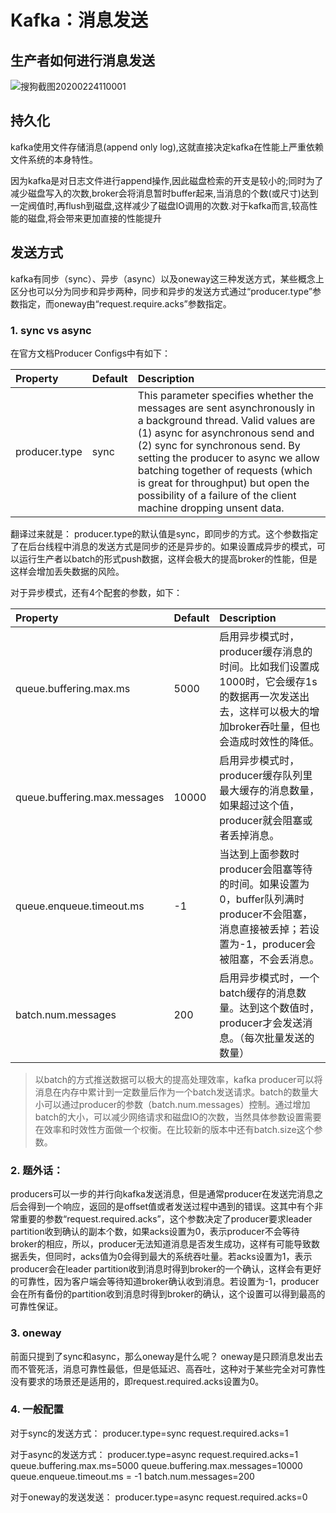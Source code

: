 # Kafka：消息发送

## 生产者如何进行消息发送

![搜狗截图20200224110001](E:\研究生学习\Work\技术笔记\Kafka消息发送.assets\搜狗截图20200224110001.png)

## 持久化

kafka使用文件存储消息(append only log),这就直接决定kafka在性能上严重依赖文件系统的本身特性。

因为kafka是对日志文件进行append操作,因此磁盘检索的开支是较小的;同时为了减少磁盘写入的次数,broker会将消息暂时buffer起来,当消息的个数(或尺寸)达到一定阀值时,再flush到磁盘,这样减少了磁盘IO调用的次数.对于kafka而言,较高性能的磁盘,将会带来更加直接的性能提升

## 发送方式

kafka有同步（sync）、异步（async）以及oneway这三种发送方式，某些概念上区分也可以分为同步和异步两种，同步和异步的发送方式通过“producer.type”参数指定，而oneway由“request.require.acks”参数指定。

### **1. sync vs async**

在官方文档Producer Configs中有如下：

| Property      | Default | Description                                                  |
| :------------ | :------ | :----------------------------------------------------------- |
| producer.type | sync    | This parameter specifies whether the messages are sent asynchronously in a background thread. Valid values are (1) async for asynchronous send and (2) sync for synchronous send. By setting the producer to async we allow batching together of requests (which is great for throughput) but open the possibility of a failure of the client machine dropping unsent data. |

翻译过来就是：
producer.type的默认值是sync，即同步的方式。这个参数指定了在后台线程中消息的发送方式是同步的还是异步的。如果设置成异步的模式，可以运行生产者以batch的形式push数据，这样会极大的提高broker的性能，但是这样会增加丢失数据的风险。

对于异步模式，还有4个配套的参数，如下：

| Property                     | Default | Description                                                  |
| :--------------------------- | :------ | :----------------------------------------------------------- |
| queue.buffering.max.ms       | 5000    | 启用异步模式时，producer缓存消息的时间。比如我们设置成1000时，它会缓存1s的数据再一次发送出去，这样可以极大的增加broker吞吐量，但也会造成时效性的降低。 |
| queue.buffering.max.messages | 10000   | 启用异步模式时，producer缓存队列里最大缓存的消息数量，如果超过这个值，producer就会阻塞或者丢掉消息。 |
| queue.enqueue.timeout.ms     | -1      | 当达到上面参数时producer会阻塞等待的时间。如果设置为0，buffer队列满时producer不会阻塞，消息直接被丢掉；若设置为-1，producer会被阻塞，不会丢消息。 |
| batch.num.messages           | 200     | 启用异步模式时，一个batch缓存的消息数量。达到这个数值时，producer才会发送消息。（每次批量发送的数量） |

 

> 以batch的方式推送数据可以极大的提高处理效率，kafka producer可以将消息在内存中累计到一定数量后作为一个batch发送请求。batch的数量大小可以通过producer的参数（batch.num.messages）控制。通过增加batch的大小，可以减少网络请求和磁盘IO的次数，当然具体参数设置需要在效率和时效性方面做一个权衡。在比较新的版本中还有batch.size这个参数。

### **2. 题外话：**

producers可以一步的并行向kafka发送消息，但是通常producer在发送完消息之后会得到一个响应，返回的是offset值或者发送过程中遇到的错误。这其中有个非常重要的参数“request.required.acks”，这个参数决定了producer要求leader partition收到确认的副本个数，如果acks设置为0，表示producer不会等待broker的相应，所以，producer无法知道消息是否发生成功，这样有可能导致数据丢失，但同时，acks值为0会得到最大的系统吞吐量。若acks设置为1，表示producer会在leader partition收到消息时得到broker的一个确认，这样会有更好的可靠性，因为客户端会等待知道broker确认收到消息。若设置为-1，producer会在所有备份的partition收到消息时得到broker的确认，这个设置可以得到最高的可靠性保证。

### **3. oneway**

前面只提到了sync和async，那么oneway是什么呢？
oneway是只顾消息发出去而不管死活，消息可靠性最低，但是低延迟、高吞吐，这种对于某些完全对可靠性没有要求的场景还是适用的，即request.required.acks设置为0。

### **4. 一般配置**

对于sync的发送方式：
producer.type=sync
request.required.acks=1

对于async的发送方式：
producer.type=async
request.required.acks=1
queue.buffering.max.ms=5000
queue.buffering.max.messages=10000
queue.enqueue.timeout.ms = -1
batch.num.messages=200

对于oneway的发送发送：
producer.type=async
request.required.acks=0